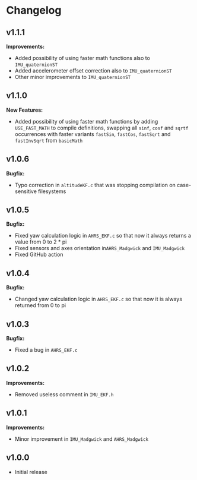 # Changelog

## v1.1.1

**Improvements:**
- Added possibility of using faster math functions also to `IMU_quaternionST`
- Added accelerometer offset correction also to `IMU_quaternionST`
- Other minor improvements to `IMU_quaternionST`

## v1.1.0

**New Features:**
- Added possibility of using faster math functions by adding `USE_FAST_MATH` to compile definitions, swapping all `sinf`, `cosf` and `sqrtf` occurrences with faster variants `fastSin`, `fastCos`, `fastSqrt` and `fastInvSqrt` from `basicMath`

## v1.0.6

**Bugfix:**
- Typo correction in `altitudeKF.c` that was stopping compilation on case-sensitive filesystems

## v1.0.5

**Bugfix:**
- Fixed yaw calculation logic in `AHRS_EKF.c` so that now it always returns a value from 0 to 2 * pi
- Fixed sensors and axes orientation in`AHRS_Madgwick` and `IMU_Madgwick`
- Fixed GitHub action

## v1.0.4

**Bugfix:**
- Changed yaw calculation logic in `AHRS_EKF.c` so that now it is always returned from 0 to pi

## v1.0.3

**Bugfix:**
- Fixed a bug in `AHRS_EKF.c`

## v1.0.2

**Improvements:**
- Removed useless comment in `IMU_EKF.h`

## v1.0.1

**Improvements:**
- Minor improvement in `IMU_Madgwick` and `AHRS_Madgwick`

## v1.0.0

- Initial release